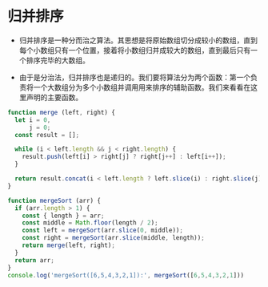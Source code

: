 # 归并排序

  - 归并排序是一种分而治之算法。其思想是将原始数组切分成较小的数组，直到每个小数组只有一个位置，接着将小数组归并成较大的数组，直到最后只有一个排序完毕的大数组。

  - 由于是分治法，归并排序也是递归的。我们要将算法分为两个函数：第一个负责将一个大数组分为多个小数组并调用用来排序的辅助函数。我们来看看在这里声明的主要函数。
  
```js
function merge (left, right) {
  let i = 0,
      j = 0;
  const result = [];

  while (i < left.length && j < right.length) {
    result.push(left[i] > right[j] ? right[j++] : left[i++]);
  }

  return result.concat(i < left.length ? left.slice(i) : right.slice(j));
}

function mergeSort (arr) {
  if (arr.length > 1) {
    const { length } = arr;
    const middle = Math.floor(length / 2);
    const left = mergeSort(arr.slice(0, middle));
    const right = mergeSort(arr.slice(middle, length));
    return merge(left, right);
  }
  return arr;
}
console.log('mergeSort([6,5,4,3,2,1]):', mergeSort([6,5,4,3,2,1]))
```